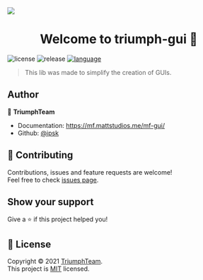 <img src="https://cdn.discordapp.com/attachments/431545763928211457/853353180271214662/mfthread.png">
<h1 align="center">Welcome to triumph-gui 👋</h1>
<p>
  <img src="https://img.shields.io/github/license/TriumphTeam/triumph-gui?color=blue&style=flat-square"  alt="license"/>
  <img src="https://img.shields.io/github/v/release/TriumphTeam/triumph-gui?color=green&style=flat-square" alt="release">
<a href="https://mattstudios.me/discord"><img src="https://img.shields.io/discord/493380790718038028?label=discord&style=flat-square"  alt="language"/></a>
</p>

> This lib was made to simplify the creation of GUIs.

## Author

👤 **TriumphTeam**

* Documentation: https://mf.mattstudios.me/mf-gui/
* Github: [@ipsk](https://github.com/ipsk)

## 🤝 Contributing

Contributions, issues and feature requests are welcome!<br />Feel free to check [issues page](https://github.com/TriumphTeam/triumph-gui/issues).

## Show your support

Give a ⭐️ if this project helped you!

## 📝 License

Copyright © 2021 [TriumphTeam](https://github.com/ipsk).<br />
This project is [MIT](https://github.com/TriumphTeam/triumph-gui/blob/master/LICENSE) licensed.